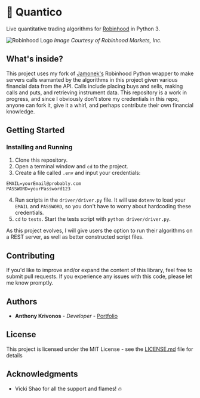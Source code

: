 # 🌿 Quantico

Live quantitative trading algorithms for [Robinhood](https://robinhood.com/) in Python 3.

![Robinhood Logo](https://timedotcom.files.wordpress.com/2018/08/robinhood_ios-android.jpg?quality=85)
*Image Courtesy of Robinhood Markets, Inc.*

## What's inside?

This project uses my fork of [Jamonek's](https://github.com/Jamonek/Robinhood) Robinhood Python wrapper to make servers calls warranted by the algorithms in this project given various financial data from the API. Calls include placing buys and sells, making calls and puts, and retrieving instrument data. This repository is a work in progress, and since I obviously don't store my credentials in this repo, anyone can fork it, give it a whirl, and perhaps contribute their own financial knowledge.

## Getting Started

### Installing and Running

1. Clone this repository.
2. Open a terminal window and `cd` to the project.
3. Create a file called `.env` and input your credentials:

```
EMAIL=yourEmail@probably.com
PASSWORD=yourPassword123
```

4. Run scripts in the `driver/driver.py` file. It will use `dotenv` to load your `EMAIL` and `PASSWORD`, so you don't have to worry about hardcoding these credentials.
5. `cd` to `tests`. Start the tests script with `python driver/driver.py`.

As this project evolves, I will give users the option to run their algorithms on a REST server, as well as better constructed script files.

## Contributing

If you'd like to improve and/or expand the content of this library, feel free to submit pull requests. If you experience any issues with this code, please let me know promptly.

## Authors

* **Anthony Krivonos** - *Developer* - [Portfolio](https://anthonykrivonos.com)

## License

This project is licensed under the MIT License - see the [LICENSE.md](LICENSE.md) file for details

## Acknowledgments

* Vicki Shao for all the support and flames! 🔥
